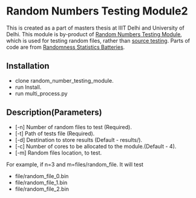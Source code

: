 # Random Numbers Testing Module2

This is created as a part of masters thesis at IIIT Delhi and University of Delhi. This module is by-product of [Random Numbers Testing Module](https://github.com/MayankKharbanda/random_number_testing_module), which is used for testing random files, rather than [source testing](https://github.com/MayankKharbanda/random_number_testing_module). Parts of code are from [Randomness Statistics Batteries](https://github.com/crocs-muni/rtt-statistical-batteries).


## Installation

- clone random\_number\_testing\_module.
- run Install.
- run multi\_process.py

## Description(Parameters)
 
- [-n] Number of random files to test (Required).
- [-t] Path of tests file (Required).
- [-d] Destination to store results (Default - results/).
- [-c] Number of cores to be allocated to the module.(Default - 4).
- [-m] Random files location, to test.

For example, if n=3 and m=files/random_file.
It will test
- file/random\_file\_0.bin
- file/random\_file\_1.bin
- file/random\_file\_2.bin
